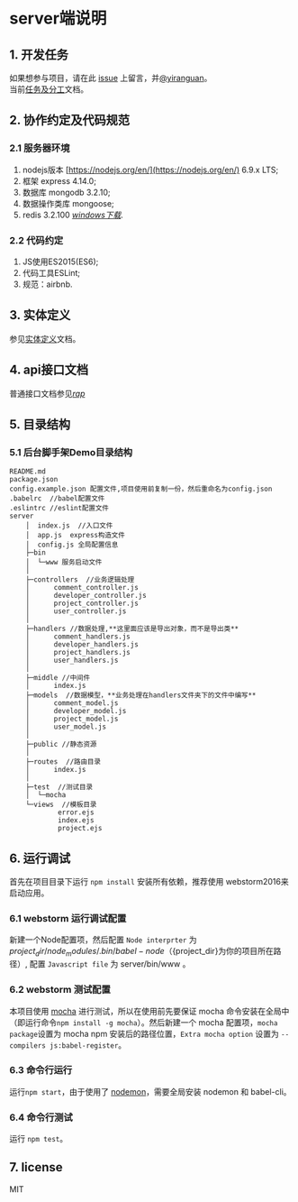 # server端说明

## 1. 开发任务

如果想参与项目，请在此 [issue](https://github.com/HackerValley/Coding-Show-BackEnd/issues/3) 上留言，并[@yiranguan](https://github.com/yiranguan)。  
当前[任务及分工](https://github.com/HackerValley/Coding-Show-BackEnd/wiki/task)文档。

## 2. 协作约定及代码规范

### 2.1 服务器环境

1. nodejs版本 [https://nodejs.org/en/](https://nodejs.org/en/)  6.9.x LTS;
2. 框架 express 4.14.0;
3. 数据库  mongodb 3.2.10; 
4. 数据操作类库 mongoose;
5. redis 3.2.100 [*windows下载*](https://github.com/MSOpenTech/redis/releases).

### 2.2 代码约定

1. JS使用ES2015(ES6);
2. 代码工具ESLint;
3. 规范：airbnb.

## 3. 实体定义

参见[实体定义](https://github.com/HackerValley/Coding-Show-BackEnd/wiki/schema)文档。

## 4. api接口文档

普通接口文档参见[*rap*](http://rap.taobao.org/workspace/myWorkspace.do?projectId=10767#81538)


## 5. 目录结构

### 5.1 后台脚手架Demo目录结构

```
README.md  
package.json
config.example.json 配置文件,项目使用前复制一份，然后重命名为config.json
.babelrc  //babel配置文件
.eslintrc //eslint配置文件
server
    │  index.js  //入口文件
    │  app.js  express构造文件
    │  config.js 全局配置信息
    ├─bin  
    │  └─www 服务启动文件
    │      
    ├─controllers  //业务逻辑处理
    │      comment_controller.js
    │      developer_controller.js
    │      project_controller.js
    │      user_controller.js
    │
    ├─handlers //数据处理,**这里面应该是导出对象，而不是导出类**
    │      comment_handlers.js
    │      developer_handlers.js
    │      project_handlers.js
    │      user_handlers.js
    │            
    ├─middle //中间件
    │      index.js      
    ├─models  //数据模型，**业务处理在handlers文件夹下的文件中编写**
    │      comment_model.js
    │      developer_model.js
    │      project_model.js
    │      user_model.js
    │
    ├─public //静态资源
    │    
    ├─routes  //路由目录
    │      index.js
    │      
    ├─test  //测试目录
    │  └─mocha
    └─views  //模板目录
            error.ejs
            index.ejs
            project.ejs
```
## 6. 运行调试

首先在项目目录下运行 `npm install` 安装所有依赖，推荐使用 webstorm2016来启动应用。

### 6.1 webstorm 运行调试配置

新建一个Node配置项，然后配置 `Node interprter` 为 ${project_dir}/node_modules/.bin/babel-node （${project_dir}为你的项目所在路径）, 配置 `Javascript file` 为 server/bin/www 。

### 6.2 webstorm 测试配置

本项目使用 [mocha](https://mochajs.org) 进行测试，所以在使用前先要保证 mocha 命令安装在全局中（即运行命令`npm install -g mocha`）。然后新建一个 mocha 配置项，`mocha package`设置为 mocha npm 安装后的路径位置，`Extra mocha option` 设置为 `--compilers js:babel-register`。

### 6.3 命令行运行

运行`npm start`，由于使用了 [nodemon](https://nodemon.io/)，需要全局安装 nodemon 和 babel-cli。

### 6.4 命令行测试

运行 `npm test`。

## 7. license

MIT